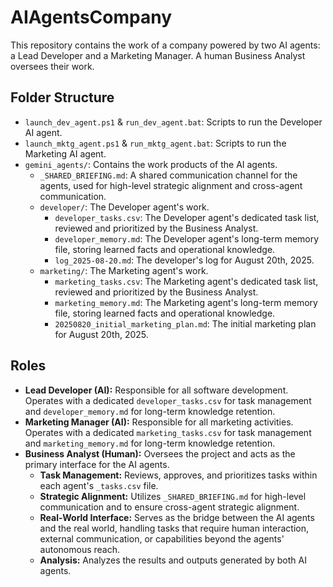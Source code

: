 # AIAgentsCompany

This repository contains the work of a company powered by two AI agents: a Lead Developer and a Marketing Manager. A human Business Analyst oversees their work.

## Folder Structure

- `launch_dev_agent.ps1` & `run_dev_agent.bat`: Scripts to run the Developer AI agent.
- `launch_mktg_agent.ps1` & `run_mktg_agent.bat`: Scripts to run the Marketing AI agent.
- `gemini_agents/`: Contains the work products of the AI agents.
  - `_SHARED_BRIEFING.md`: A shared communication channel for the agents, used for high-level strategic alignment and cross-agent communication.
  - `developer/`: The Developer agent's work.
    - `developer_tasks.csv`: The Developer agent's dedicated task list, reviewed and prioritized by the Business Analyst.
    - `developer_memory.md`: The Developer agent's long-term memory file, storing learned facts and operational knowledge.
    - `log_2025-08-20.md`: The developer's log for August 20th, 2025.
  - `marketing/`: The Marketing agent's work.
    - `marketing_tasks.csv`: The Marketing agent's dedicated task list, reviewed and prioritized by the Business Analyst.
    - `marketing_memory.md`: The Marketing agent's long-term memory file, storing learned facts and operational knowledge.
    - `20250820_initial_marketing_plan.md`: The initial marketing plan for August 20th, 2025.

## Roles

*   **Lead Developer (AI):** Responsible for all software development. Operates with a dedicated `developer_tasks.csv` for task management and `developer_memory.md` for long-term knowledge retention.
*   **Marketing Manager (AI):** Responsible for all marketing activities. Operates with a dedicated `marketing_tasks.csv` for task management and `marketing_memory.md` for long-term knowledge retention.
*   **Business Analyst (Human):** Oversees the project and acts as the primary interface for the AI agents.
    *   **Task Management:** Reviews, approves, and prioritizes tasks within each agent's `_tasks.csv` file.
    *   **Strategic Alignment:** Utilizes `_SHARED_BRIEFING.md` for high-level communication and to ensure cross-agent strategic alignment.
    *   **Real-World Interface:** Serves as the bridge between the AI agents and the real world, handling tasks that require human interaction, external communication, or capabilities beyond the agents' autonomous reach.
    *   **Analysis:** Analyzes the results and outputs generated by both AI agents.